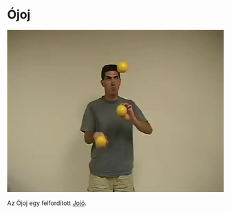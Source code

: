 # Ójoj

![oy-oy](/site/videos/poster/oy-oy.jpg)

Az Ójoj egy felfordított [Jojó](/site/hu/jojo/README.md).


